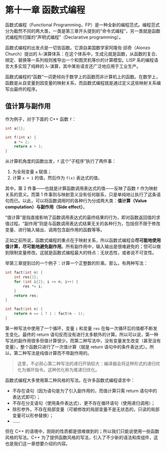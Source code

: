 # 第十一章 函数式编程

函数式编程（Functional Programming，FP）是一种全新的编程范式。编程范式分为截然不同的两大类，一类是第三章开头提到的“命令式编程”，另一类就是函数式编程所归属的“声明式编程”（Declarative programming）。

函数式编程的出发点是一切皆函数。它源自美国数学家阿隆佐·邱奇（Alonzo Church）提出的 λ-演算体系：在这个体系中，生成元就是函数，从函数的复合、绑定、替换等一系列规则推导出一个和图灵机等价的计算模型。LISP 系的编程语言大多实现了纯粹的 λ-演算，其中某些语言还广泛地应用于工业生产。

函数式编程的“函数”一词更倾向于数学上的函数而非计算机上的函数。在数学上，函数是从自变量到因变量的映射关系，而函数式编程就是通过定义这些映射关系编写出最终的程序。

## 值计算与副作用

作为例子，对于下面的 C++ 函数 `f`：
```cpp
int a{1};

int f(int x) {
    a *= 2;
    return x + 1;
}
```

从计算机角度的函数出发，`f` 这个“子程序”执行了两件事：
1. 为全局变量 `a` 赋值；
2. 计算 `x + 1` 的值，然后作为 `f(x)` 表达式的值。

其中，第 2 件事——也就是计算函数调用表达式的值——反映了函数 `f` 作为映射关系的意义。而第 1 件事则与映射意义没有任何联系，只是单纯地让执行了这条语句而已。以此，可以将函数调用时的各种行为分成两大类：**值计算（Value computation）**与**副作用（Side effect）**。

“值计算”是指直接影响了函数调用表达式的最终结果的行为，即对函数返回值的求值过程。“副作用”则是与函数调用表达式结果无关的各种行为，包括但不限于修改变量、进行输入输出、调用包含副作用的函数等等。

正如之前所说，函数式编程的重点在于映射关系，所以函数式编程会**尽可能地使用值计算，尽可能地避免副作用**。所有副作用中，输入输出是很难避免的；但可以做到限制变量修改。这就是函数式编程最大的特点：无状态性，或者说不可变性。

举第三章提到过的一个例子：计算一个正整数的阶乘。那么，有两种写法：

```cpp
int fact(int n) {
    int res{1};
    for (int i{2}; i <= n; i++) {
        res *= i;
    }
    return res;
}
```

```cpp
int fact(int n) {
    return n == 1 ? 1 : fact(n - 1);
}
```

第一种写法中使用了一个循环，变量 `i` 和变量 `res` 在每一次循环后的值都不断发生变化。最终的 return 语句反而没有进行太多额外的计算。所以可以说，第一种写法的副作用很多但值计算很少。而第二种写法中，没有变量发生改变（甚至没有变量），整个函数只进行了一次值计算（就是 return 语句中的条件表达式）。所以，第二种写法是纯值计算而不带副作用的。

> 这里，不必担心第二种写法的递归开销较大：编译器会将这种形式的递归优化为循环指令。这种优化称为尾递归优化。

函数式编程大多使用第二种风格的写法。在许多函数式编程语言中：
- 不存在语句（因为语句是为了引入副作用的，而值计算只需 return 语句中的表达式即可）；
- 不存在分支语句（使用条件表达式）、更不存在循环语句（使用递归调用）；
- 除形参外，不存在局部变量（可被修改的局部变量不是无状态的，只读的局部变量可以形参替换）；
- ……

但在 C++ 的语境中，刚刚的性质都是很难做到的；所以我们只能说使用一些函数风格的写法。C++ 为了提供函数风格的写法，引入了不少新的语法和库组件，这也是我们这一章想要介绍的内容。
